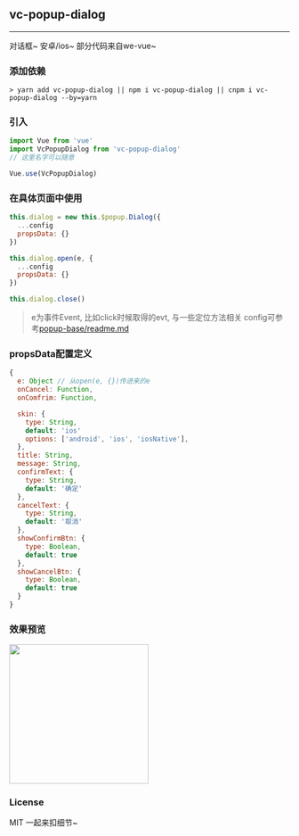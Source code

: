 
## vc-popup-dialog

-----

对话框~ 安卓/ios~ 部分代码来自we-vue~

### 添加依赖

```shell
> yarn add vc-popup-dialog || npm i vc-popup-dialog || cnpm i vc-popup-dialog --by=yarn
```

### 引入

```javascript
import Vue from 'vue'
import VcPopupDialog from 'vc-popup-dialog'
// 这里名字可以随意

Vue.use(VcPopupDialog)
```

### 在具体页面中使用

```javascript
this.dialog = new this.$popup.Dialog({
  ...config
  propsData: {}
})

this.dialog.open(e, {
  ...config
  propsData: {}
})

this.dialog.close()
```

> e为事件Event, 比如click时候取得的evt, 与一些定位方法相关
> config可参考[popup-base/readme.md](https://github.com/deepkolos/vc-popup/blob/master/packages/popup-base/readme.md)

### propsData配置定义

```js
{
  e: Object // 从open(e, {})传进来的e
  onCancel: Function,
  onComfrim: Function,

  skin: {
    type: String,
    default: 'ios'
    options: ['android', 'ios', 'iosNative'],
  },
  title: String,
  message: String,
  confirmText: {
    type: String,
    default: '确定'
  },
  cancelText: {
    type: String,
    default: '取消'
  },
  showConfirmBtn: {
    type: Boolean,
    default: true
  },
  showCancelBtn: {
    type: Boolean,
    default: true
  }
}
```

### 效果预览

<div>
  <img src="https://raw.githubusercontent.com/deepkolos/vc-popup/master/static/vc-popup-dialog.gif" width = "250" alt="" style="display:inline-block;"/>
</div>

### License

MIT 一起来扣细节~
